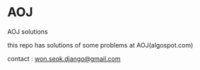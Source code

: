 # AOJ
AOJ solutions

this repo has solutions of some problems at AOJ(algospot.com)

contact : won.seok.django@gmail.com
